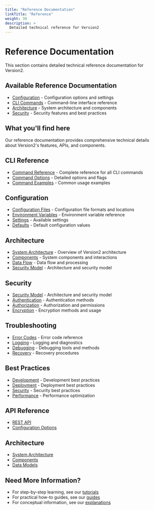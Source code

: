 ```yaml
---
title: "Reference Documentation"
linkTitle: "Reference"
weight: 30
description: >
  Detailed technical reference for Version2
---
```


# Reference Documentation

This section contains detailed technical reference documentation for Version2.

## Available Reference Documentation

- [Configuration](/docs/reference/configuration/) - Configuration options and settings
- [CLI Commands](/docs/reference/cli/) - Command-line interface reference
- [Architecture](/docs/reference/architecture/) - System architecture and components
- [Security](/docs/reference/security/) - Security features and best practices

## What you'll find here

Our reference documentation provides comprehensive technical details about Version2's features, APIs, and components.

## CLI Reference

- [Command Reference](/docs/reference/cli/) - Complete reference for all CLI commands
- [Command Options](/docs/reference/cli/options/) - Detailed options and flags
- [Command Examples](/docs/reference/cli/examples/) - Common usage examples

## Configuration

- [Configuration Files](/docs/reference/config/) - Configuration file formats and locations
- [Environment Variables](/docs/reference/config/env/) - Environment variable reference
- [Settings](/docs/reference/config/settings/) - Available settings
- [Defaults](/docs/reference/config/defaults/) - Default configuration values

## Architecture

- [System Architecture](/docs/reference/architecture/) - Overview of Version2 architecture
- [Components](/docs/reference/architecture/components/) - System components and interactions
- [Data Flow](/docs/reference/architecture/data-flow/) - Data flow and processing
- [Security Model](/docs/reference/architecture/security/) - Architecture and security model

## Security

- [Security Model](/docs/reference/security/) - Architecture and security model
- [Authentication](/docs/reference/security/auth/) - Authentication methods
- [Authorization](/docs/reference/security/authz/) - Authorization and permissions
- [Encryption](/docs/reference/security/encryption/) - Encryption methods and usage

## Troubleshooting

- [Error Codes](/docs/reference/troubleshooting/errors/) - Error code reference
- [Logging](/docs/reference/troubleshooting/logging/) - Logging and diagnostics
- [Debugging](/docs/reference/troubleshooting/debugging/) - Debugging tools and methods
- [Recovery](/docs/reference/troubleshooting/recovery/) - Recovery procedures

## Best Practices

- [Development](/docs/reference/best-practices/development/) - Development best practices
- [Deployment](/docs/reference/best-practices/deployment/) - Deployment best practices
- [Security](/docs/reference/best-practices/security/) - Security best practices
- [Performance](/docs/reference/best-practices/performance/) - Performance optimization

## API Reference

- [REST API](/docs/reference/api/)
- [Configuration Options](/docs/reference/configuration/)

## Architecture

- [System Architecture](/docs/reference/architecture/)
- [Components](/docs/reference/components/)
- [Data Models](/docs/reference/data-models/)

## Need More Information?

- For step-by-step learning, see our [tutorials](/docs/tutorials/)
- For practical how-to guides, see our [guides](/docs/guides/)
- For conceptual information, see our [explanations](/docs/explanation/) 